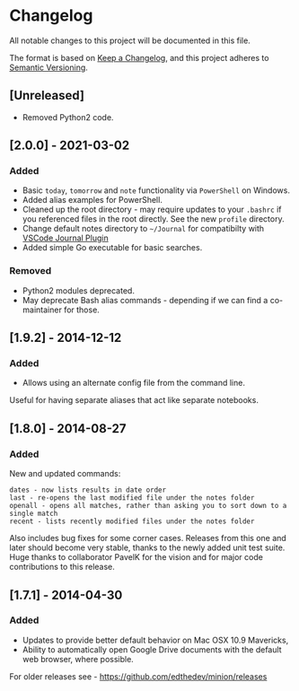 # Changelog
All notable changes to this project will be documented in this file.

The format is based on [Keep a Changelog](https://keepachangelog.com/en/1.0.0/),
and this project adheres to [Semantic Versioning](https://semver.org/spec/v2.0.0.html).

## [Unreleased]

+ Removed Python2 code.

## [2.0.0] - 2021-03-02

### Added

+ Basic `today`, `tomorrow` and `note` functionality via `PowerShell` on Windows.
+ Added alias examples for PowerShell.
+ Cleaned up the root directory - may require updates to your `.bashrc` if you referenced files in the root directly. See the new `profile` directory.
+ Change default notes directory to `~/Journal` for compatibilty with [VSCode Journal Plugin][1]
+ Added simple Go executable for basic searches.

[1]: https://marketplace.visualstudio.com/items?itemName=pajoma.vscode-journal

### Removed

+ Python2 modules deprecated.
+ May deprecate Bash alias commands - depending if we can find a co-maintainer for those.

## [1.9.2] - 2014-12-12

### Added

+ Allows using an alternate config file from the command line.

Useful for having separate aliases that act like separate notebooks.

## [1.8.0] - 2014-08-27

### Added

New and updated commands:

```
dates - now lists results in date order
last - re-opens the last modified file under the notes folder
openall - opens all matches, rather than asking you to sort down to a single match
recent - lists recently modified files under the notes folder
```

Also includes bug fixes for some corner cases. Releases from this one and later should become very stable, thanks to the newly added unit test suite.
Huge thanks to collaborator PavelK for the vision and for major code contributions to this release.

## [1.7.1] - 2014-04-30

### Added 

+ Updates to provide better default behavior on Mac OSX 10.9 Mavericks,
+ Ability to automatically open Google Drive documents with the default web browser, where possible.

For older releases see - https://github.com/edthedev/minion/releases
